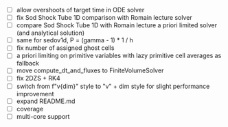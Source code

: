 - [ ] allow overshoots of target time in ODE solver
- [ ] fix Sod Shock Tube 1D comparison with Romain lecture solver
- [ ] compare Sod Shock Tube 1D with Romain lecture a priori limited solver (and analytical solution)
- [ ] same for sedov1d, P = (gamma - 1) * 1 / h
- [ ] fix number of assigned ghost cells
- [ ] a priori limiting on primitive variables with lazy primitive cell averages as fallback
- [ ] move compute_dt_and_fluxes to FiniteVolumeSolver
- [ ] fix 2DZS + RK4
- [ ] switch from f"v{dim}" style to "v" + dim style for slight performance improvement
- [ ] expand README.md
- [ ] coverage
- [ ] multi-core support

